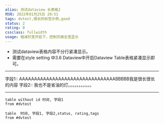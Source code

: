 ```yaml
---
alias: 测试dataview 长表格2
时间: 2022年01月25日 20:51
tags: dvtest,很长的标签示例,good
status: 2
rating: 0
cssclass: fullwidth
usage: 缩减栏宽开启下，控制页面全宽显示
---
```


- 测试dataview表格内容不分行紧凑显示。
- 需要在style setting 中3.6 Dataview中开启Dataview Table表格紧凑显示即可。

---
字段1:: AAAAAAAAAAAAAAAAAAAAAAAAAAAAAAAABBBBB我是很长很长的内容
字段2:: 我也不是省油的灯。。。。。。。。。。。

---


```dataview
table without id 时间, 字段1
from #dvtest
```

```dataview
table  时间, 字段1, 字段2,status, rating,tags
from #dvtest
```


